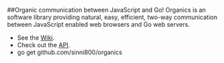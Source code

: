 ##Organic communication between JavaScript and Go!
Organics is an software library providing natural, easy, efficient, two-way communication between JavaScript enabled web browsers and Go web servers.

- See the [Wiki](https://github.com/sinni800/organics/tree/wiki).
- Check out the [API](https://github.com/sinni800/organics/blob/wiki/API.md).
- go get github.com/sinni800/organics
